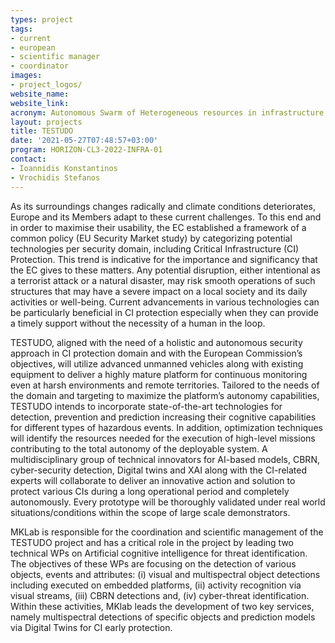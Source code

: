 ```yaml
---
types: project
tags:
- current
- european
- scientific manager
- coordinator
images:
- project_logos/
website_name: 
website_link:  
acronym: Autonomous Swarm of Heterogeneous resources in infrastructure protection via threat prediction and prevention
layout: projects
title: TESTUDO
date: '2021-05-27T07:48:57+03:00'
program: HORIZON-CL3-2022-INFRA-01
contact:
- Ιoannidis Konstantinos
- Vrochidis Stefanos
---
```

<p>
As its surroundings changes radically and climate conditions deteriorates, Europe and its Members adapt to these current challenges. To this end and in order to maximise their usability, the EC established a framework of a common policy (EU Security Market study) by categorizing potential technologies per security domain, including Critical Infrastructure (CI) Protection. This trend is indicative for the importance and significancy that the EC gives to these matters. Any potential disruption, either intentional as a terrorist attack or a natural disaster, may risk smooth operations of such structures that may have a severe impact on a local society and its daily activities or well-being. Current advancements in various technologies can be particularly beneficial in CI protection especially when they can provide a timely support without the necessity of a human in the loop.
</p>
<p>
TESTUDO, aligned with the need of a holistic and autonomous security approach in CI protection domain and with the European Commission’s objectives, will utilize advanced unmanned vehicles along with existing equipment to deliver a highly mature platform for continuous monitoring even at harsh environments and remote territories. Tailored to the needs of the domain and targeting to maximize the platform’s autonomy capabilities, TESTUDO intends to incorporate state-of-the-art technologies for detection, prevention and prediction increasing their cognitive capabilities for different types of hazardous events. In addition, optimization techniques will identify the resources needed for the execution of high-level missions contributing to the total autonomy of the deployable system. A multidisciplinary group of technical innovators for AI-based models, CBRN, cyber-security detection, Digital twins and XAI along with the CI-related experts will collaborate to deliver an innovative action and solution to protect various CIs during a long operational period and completely autonomously. Every prototype will be thoroughly validated under real world situations/conditions within the scope of large scale demonstrators.
</p>
<p>
MKLab is responsible for the coordination and scientific management of the TESTUDO project and has a critical role in the project by leading two technical WPs on Artificial cognitive intelligence for threat identification. The objectives of these WPs are focusing on the detection of various objects, events and attributes: (i) visual and multispectral object detections including executed on embedded platforms, (ii) activity recognition via visual streams, (iii) CBRN detections and, (iv) cyber-threat identification. Within these activities, MKlab leads the development of two key services, namely multispectral detections of specific objects and prediction models via Digital Twins for CI early protection.
</p>